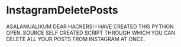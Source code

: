# InstagramDeletePosts
 
ASALAMUALIKUM DEAR HACKERS!
I HAVE CREATED THIS PYTHON OPEN_SOURCE SELF CREATED SCRIPT THROUGH WHICH YOU CAN DELETE ALL YOUR POSTS FROM INSTAGRAM AT ONCE.

